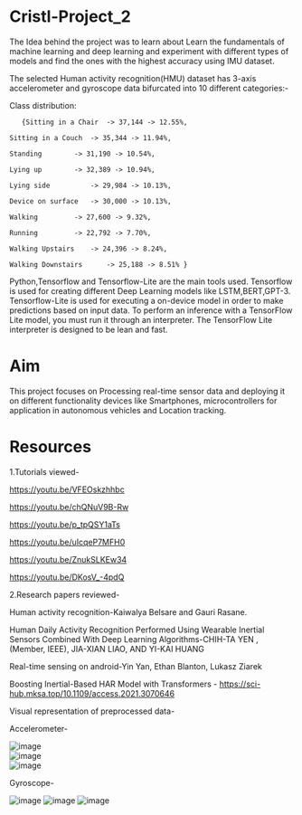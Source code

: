 # Cristl-Project_2
The Idea behind the project was to learn about Learn the fundamentals of machine learning and deep learning and experiment with different types of models and find the ones with the highest accuracy using IMU dataset.  

The selected Human activity recognition(HMU) dataset has 3-axis accelerometer and gyroscope data bifurcated into 10 different categories:-

Class distribution: 

       {Sitting in a Chair 	-> 37,144 -> 12.55%,
	
	Sitting in a Couch 	-> 35,344 -> 11.94%,
	
	Standing  		-> 31,190 -> 10.54%,
	
	Lying up  		-> 32,389 -> 10.94%,
	
	Lying side  		-> 29,984 -> 10.13%,
	
	Device on surface  	-> 30,000 -> 10.13%,
	
	Walking  		-> 27,600 -> 9.32%,
	
	Running  		-> 22,792 -> 7.70%,
	
	Walking Upstairs  	-> 24,396 -> 8.24%,
	
	Walking Downstairs  	-> 25,188 -> 8.51% }

Python,Tensorflow and Tensorflow-Lite are the main tools used. Tensorflow is used for creating different Deep Learning models like LSTM,BERT,GPT-3. Tensorflow-Lite is used for executing a on-device model in order to make predictions based on input data. To perform an inference with a TensorFlow Lite model, you must run it through an interpreter. The TensorFlow Lite interpreter is designed to be lean and fast.

# Aim
This project focuses on Processing real-time sensor data and deploying it on different functionality devices like Smartphones, microcontrollers for application in autonomous vehicles and Location tracking.

# Resources
1.Tutorials viewed-

https://youtu.be/VFEOskzhhbc

https://youtu.be/chQNuV9B-Rw

https://youtu.be/p_tpQSY1aTs

https://youtu.be/uIcqeP7MFH0

https://youtu.be/ZnukSLKEw34

https://youtu.be/DKosV_-4pdQ

2.Research papers reviewed-

Human activity recognition-Kaiwalya Belsare and Gauri Rasane.

Human Daily Activity Recognition Performed Using Wearable Inertial Sensors Combined With Deep Learning Algorithms-CHIH-TA YEN , (Member, IEEE), JIA-XIAN LIAO, AND YI-KAI HUANG

Real-time sensing on android-Yin Yan, Ethan Blanton, Lukasz Ziarek

Boosting Inertial-Based HAR Model with Transformers - https://sci-hub.mksa.top/10.1109/access.2021.3070646

	
Visual representation of preprocessed data-

Accelerometer-

![image](https://user-images.githubusercontent.com/78409662/137516877-6fcec505-d18f-4616-a825-cca2fed58502.png)     
![image](https://user-images.githubusercontent.com/78409662/137517024-f9b8a7e5-71d9-4110-82ea-2ee662f3cd02.png)        
![image](https://user-images.githubusercontent.com/78409662/137517167-68443155-95c4-4653-af45-1816523d8d4b.png)


Gyroscope-

![image](https://user-images.githubusercontent.com/78409662/137517433-a9d92f18-c30f-4d2f-8dbd-bde7df42b937.png)
![image](https://user-images.githubusercontent.com/78409662/137517961-a9467ba8-4dd4-4883-9c35-839aed47570f.png)
![image](https://user-images.githubusercontent.com/78409662/137518179-31afa404-5ee7-487a-b12f-0a9caeb4c4fd.png)

